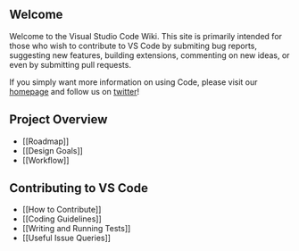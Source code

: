 
## Welcome
Welcome to the Visual Studio Code Wiki. This site is primarily intended for those who wish to contribute to VS Code by submiting bug reports, suggesting new features, building extensions, commenting on new ideas, or even by submitting pull requests.  

If you simply want more information on using Code, please visit our [homepage](http://code.visualstudio.com) and follow us on [twitter](https://twitter.com/code)!

## Project Overview
* [[Roadmap]]
* [[Design Goals]]
* [[Workflow]]

## Contributing to VS Code
* [[How to Contribute]]
* [[Coding Guidelines]]
* [[Writing and Running Tests]]
* [[Useful Issue Queries]]

